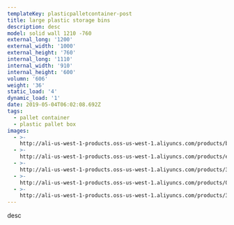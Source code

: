 ```yaml
---
templateKey: plasticpalletcontainer-post
title: large plastic storage bins
description: desc
model: solid wall 1210 -760
external_long: '1200'
external_width: '1000'
external_height: '760'
internal_long: '1110'
internal_width: '910'
internal_height: '600'
volumn: '606'
weight: '36'
static_load: '4'
dynamic_load: '1'
date: 2019-05-04T06:02:08.692Z
tags:
  - pallet container
  - plastic pallet box
images:
  - >-
    http://ali-us-west-1-products.oss-us-west-1.aliyuncs.com/products/b73a2ead18d74ce0adcd2679b322bc6d.jpg
  - >-
    http://ali-us-west-1-products.oss-us-west-1.aliyuncs.com/products/ea7ed7e4eca34599a4cb2ecfb08799ba.jpg
  - >-
    http://ali-us-west-1-products.oss-us-west-1.aliyuncs.com/products/384290f1adcb454d92d363b9119acc4d.jpg
  - >-
    http://ali-us-west-1-products.oss-us-west-1.aliyuncs.com/products/028d267fce8342debdf6e8282fed8904.jpg
  - >-
    http://ali-us-west-1-products.oss-us-west-1.aliyuncs.com/products/37443128084c4c7499811521e9fe3534.jpg
---
```

desc
